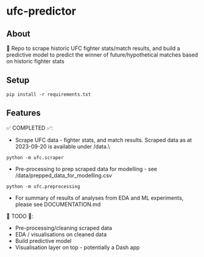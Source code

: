 # ufc-predictor

## About
🥊 Repo to scrape historic UFC fighter stats/match results, and build a predictive model to predict the winner of future/hypothetical matches based on historic fighter stats

## Setup
```
pip install -r requirements.txt
```

## Features
✅ COMPLETED ✅:
- Scrape UFC data - fighter stats, and match results. Scraped data as at 2023-09-20 is available under /data.\
```
python -m ufc.scraper
```
- Pre-processing to prep scraped data for modelling - see /data/prepped_data_for_modelling.csv
```
python -m ufc.preprocessing
```
- For summary of results of analyses from EDA and ML experiments, please see DOCUMENTATION.md

🚧 TODO 🚧:
- Pre-processing/cleaning scraped data
- EDA / visualisations on cleaned data
- Build predictive model
- Visualisation layer on top - potentially a Dash app
